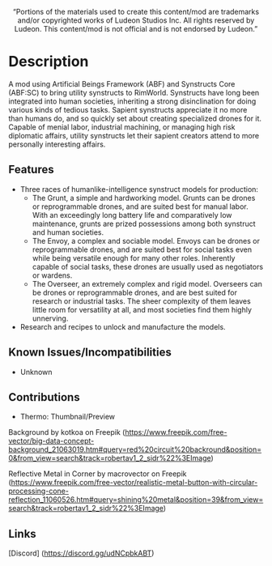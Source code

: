<p align="center">
	“Portions of the materials used to create this content/mod are trademarks and/or copyrighted works of Ludeon Studios Inc. All rights reserved by Ludeon. This content/mod is not official and is not endorsed by Ludeon.”
</p>

# Description
A mod using Artificial Beings Framework (ABF) and Synstructs Core (ABF:SC) to bring utility synstructs to RimWorld. Synstructs have long been integrated into human societies, inheriting a strong disinclination for doing various kinds of tedious tasks. Sapient synstructs appreciate it no more than humans do, and so quickly set about creating specialized drones for it. Capable of menial labor, industrial machining, or managing high risk diplomatic affairs, utility synstructs let their sapient creators attend to more personally interesting affairs.


## Features
* Three races of humanlike-intelligence synstruct models for production:
    * The Grunt, a simple and hardworking model. Grunts can be drones or reprogrammable drones, and are suited best for manual labor. With an exceedingly long battery life and comparatively low maintenance, grunts are prized possessions among both synstruct and human societies.
    * The Envoy, a complex and sociable model. Envoys can be drones or reprogrammable drones, and are suited best for social tasks even while being versatile enough for many other roles. Inherently capable of social tasks, these drones are usually used as negotiators or wardens.
    * The Overseer, an extremely complex and rigid model. Overseers can be drones or reprogrammable drones, and are best suited for research or industrial tasks. The sheer complexity of them leaves little room for versatility at all, and most societies find them highly unnerving.
* Research and recipes to unlock and manufacture the models.


## Known Issues/Incompatibilities
* Unknown

## Contributions
* Thermo: Thumbnail/Preview

Background by kotkoa on Freepik
(https://www.freepik.com/free-vector/big-data-concept-background_21063019.htm#query=red%20circuit%20backround&position=0&from_view=search&track=robertav1_2_sidr%22%3EImage)

Reflective Metal in Corner by macrovector on Freepik
(https://www.freepik.com/free-vector/realistic-metal-button-with-circular-processing-cone-reflection_11060526.htm#query=shining%20metal&position=39&from_view=search&track=robertav1_2_sidr%22%3EImage)

## Links
[Discord] (https://discord.gg/udNCpbkABT)
